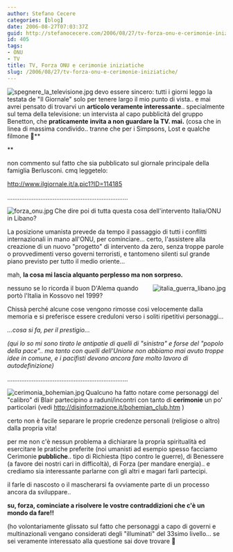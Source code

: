 ```yaml
---
author: Stefano Cecere
categories: [blog]
date: 2006-08-27T07:03:37Z
guid: http://stefanocecere.com/2006/08/27/tv-forza-onu-e-cerimonie-iniziatiche/
id: 405
tags:
- ONU
- TV
title: TV, Forza ONU e cerimonie iniziatiche
slug: /2006/08/27/tv-forza-onu-e-cerimonie-iniziatiche/
---
```


<img align="left" title="spegnere_la_televisione.jpg" id="image403" alt="spegnere_la_televisione.jpg" src="http://stefanocecere.com/wp-content/uploads/sites/3/2006/08/spegnere_la_televisione.jpg" />devo essere sincero: tutti i giorni leggo la testata de "Il Giornale" solo per tenere largo il mio punto di vista.. e mai avrei pensato di trovarvi un **articolo veramente interessante**.. specialmente sul tema della televisione: un intervista al capo pubblicità del gruppo Benetton, che **praticamente** **invita a non guardare la TV. mai.** (cosa che in linea di massima condivido.. tranne che per i Simpsons, Lost e qualche filmone 🙂**
  
** 

non commento sul fatto che sia pubblicato sul giornale principale della famiglia Berlusconi. cmq leggetelo:
  
<a target="_blank" href="http://www.ilgiornale.it/a.pic1?ID=114185">http://www.ilgiornale.it/a.pic1?ID=114185</a>

……………………………………………………………

<img align="left" alt="forza_onu.jpg" id="image406" title="forza_onu.jpg" src="http://stefanocecere.com/wp-content/uploads/sites/3/2006/08/forza_onu.jpg" />Che dire poi di tutta questa cosa dell'intervento Italia/ONU in Libano?
  
La posizione umanista prevede da tempo il passaggio di tutti i conflitti internazionali in mano all'ONU, per cominciare… certo, l'assistere alla creazione di un nuovo "progetto" di intervento da zero, senza troppe parole o provvedimenti verso governi terroristi, e tantomeno silenti sul grande piano previsto per tutto il medio oriente…

mah, **la cosa mi lascia alquanto perplesso ma non sorpreso.**

<img align="right" title="italia_guerra_libano.jpg" id="image402" alt="italia_guerra_libano.jpg" src="http://stefanocecere.com/wp-content/uploads/sites/3/2006/08/italia_guerra_libano.jpg" />nessuno se lo ricorda il buon D'Alema quando portò l'Italia in Kossovo nel 1999?
  
Chissà perché alcune cose vengono rimosse così velocemente dalla memoria e si preferisce essere creduloni verso i soliti ripetitivi personaggi…
  
_…cosa si fa, per il prestigio…_

_(qui lo so mi sono tirato le antipatie di quelli di "sinistra" e forse del "popolo della pace".. ma tanto con quelli dell'Unione non abbiamo mai avuto troppe idee in comune, e i pacifisti devono ancora fare molto lavoro di autodefinizione)_

……………………………………………………………

<img align="left" title="cerimonia_bohemian.jpg" id="image404" alt="cerimonia_bohemian.jpg" src="http://stefanocecere.com/wp-content/uploads/sites/3/2006/08/cerimonia_bohemian.jpg" />

Qualcuno ha fatto notare come personaggi del "calibro" di Blair partecipino a raduni/incontri con tanto di **cerimonie** un po' particolari (vedi <a target="_blank" href="http://disinformazione.it/bohemian_club.htm">http://disinformazione.it/bohemian_club.htm</a> )

certo non è facile separare le proprie credenze personali (religiose o altro) dalla propria vita!
  
per me non c'è nessun problema a dichiarare la propria spiritualità ed esercitare le pratiche preferite (noi umanisti ad esempio spesso facciamo Cerimonie **pubbliche**.. tipo di Richiesta (tipo contro le guerre), di Benessere (a favore dei nostri cari in difficoltà), di Forza (per mandare energia).. e crediamo sia interessante parlarne con gli altri e magari farli partecipi.
  
il farle di nascosto o il mascherarsi fa ovviamente parte di un processo ancora da sviluppare..

**su, forza, cominciate a risolvere le vostre contraddizioni che c'è un mondo da fare!!**

(ho volontariamente glissato sul fatto che personaggi a capo di governi e multinazionali vengano considerati degli "illuminati" del 33simo livello… se sei veramente interessato alla questione sai dove trovare 🙂